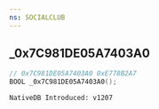 ```yaml
---
ns: SOCIALCLUB
---
```

## _0x7C981DE05A7403A0

```c
// 0x7C981DE05A7403A0 0xE778B2A7
BOOL _0x7C981DE05A7403A0();
```

```
NativeDB Introduced: v1207
```

